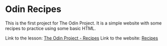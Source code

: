 # Odin Recipes

This is the first project for The Odin Project. It is a simple website with some recipes to practice using some basic HTML.

Link to the lesson: [The Odin Project - Recipes](https://www.theodinproject.com/lessons/foundations-recipes#project-solution)
Link to the website: [Recipes](https://www.germainium06.github.io/odin-recipes)
